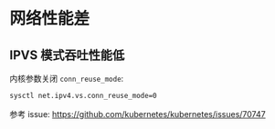 # 网络性能差

## IPVS 模式吞吐性能低

内核参数关闭 `conn_reuse_mode`:

``` bash
sysctl net.ipv4.vs.conn_reuse_mode=0
```

参考 issue: https://github.com/kubernetes/kubernetes/issues/70747
